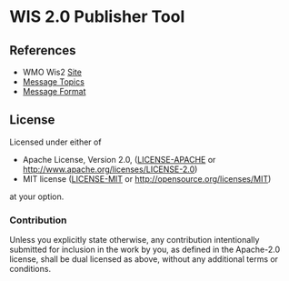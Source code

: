 # WIS 2.0 Publisher Tool

## References

* WMO Wis2 [Site](https://community.wmo.int/en/activity-areas/wis/wis2-implementation)
* [Message Topics](https://github.com/wmo-im/wis2-topic-hierarchy)
* [Message Format](https://github.com/wmo-im/wis2-notification-message)

## License

Licensed under either of

 * Apache License, Version 2.0, ([LICENSE-APACHE](LICENSE-APACHE) or http://www.apache.org/licenses/LICENSE-2.0)
 * MIT license ([LICENSE-MIT](LICENSE-MIT) or http://opensource.org/licenses/MIT)

at your option.

### Contribution

Unless you explicitly state otherwise, any contribution intentionally submitted
for inclusion in the work by you, as defined in the Apache-2.0 license, shall be dual licensed as above, without any
additional terms or conditions.
